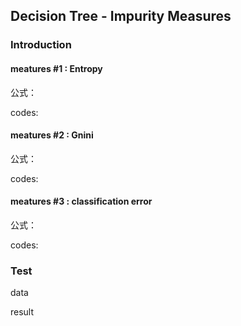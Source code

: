 ## Decision Tree - Impurity Measures
### Introduction
#### meatures #1 : Entropy
公式：

codes:

#### meatures #2 : Gnini
公式：

codes:

#### meatures #3 : classification error
公式：

codes:

### Test
data

result